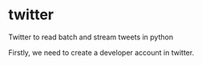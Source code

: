 # twitter

Twitter to read batch and stream tweets in python

Firstly, we need to create a developer account in twitter. 
